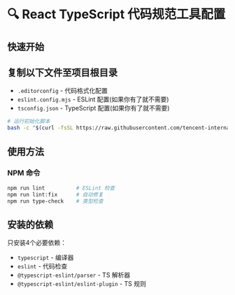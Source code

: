 # 🔍 React TypeScript 代码规范工具配置

## 快速开始

## 复制以下文件至项目根目录
- `.editorconfig` - 代码格式化配置
- `eslint.config.mjs` - ESLint 配置(如果你有了就不需要)
- `tsconfig.json` - TypeScript 配置(如果你有了就不需要)

```bash
# 运行初始化脚本
bash -c "$(curl -fsSL https://raw.githubusercontent.com/tencent-international/specification/main/typescripts/ts-lint-init.sh)"
```

## 使用方法

### NPM 命令
```bash
npm run lint          # ESLint 检查
npm run lint:fix      # 自动修复
npm run type-check    # 类型检查
```
## 安装的依赖

只安装4个必要依赖：
- `typescript` - 编译器
- `eslint` - 代码检查
- `@typescript-eslint/parser` - TS 解析器
- `@typescript-eslint/eslint-plugin` - TS 规则
